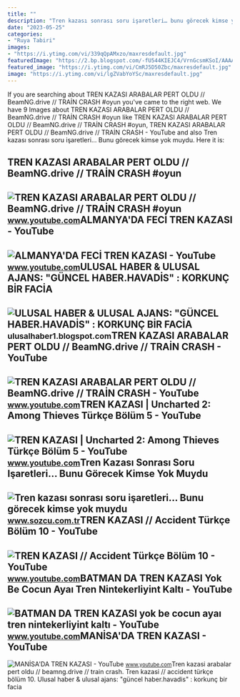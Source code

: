 ```yaml
---
title: ""
description: "Tren kazası sonrası soru işaretleri… bunu görecek kimse yok muydu"
date: "2023-05-25"
categories:
- "Ruya Tabiri"
images:
- "https://i.ytimg.com/vi/339qQpAMxzo/maxresdefault.jpg"
featuredImage: "https://2.bp.blogspot.com/-fU544KIEJC4/VrnGcsmKSoI/AAAAAAAAHwo/86wMApy8iT0/s1600/ULUSAL%2BHABER_almanya-da-tren-kazasi.Jpeg"
featured_image: "https://i.ytimg.com/vi/CmRJ5D50Zbc/maxresdefault.jpg"
image: "https://i.ytimg.com/vi/lgZVabYoYSc/maxresdefault.jpg"
---
```


If you are searching about TREN KAZASI ARABALAR PERT OLDU // BeamNG.drive // TRAİN CRASH #oyun you've came to the right web. We have 9 Images about TREN KAZASI ARABALAR PERT OLDU // BeamNG.drive // TRAİN CRASH #oyun like TREN KAZASI ARABALAR PERT OLDU // BeamNG.drive // TRAİN CRASH #oyun, TREN KAZASI ARABALAR PERT OLDU // BeamNG.drive // TRAİN CRASH - YouTube and also Tren kazası sonrası soru işaretleri… Bunu görecek kimse yok muydu. Here it is:

TREN KAZASI ARABALAR PERT OLDU // BeamNG.drive // TRAİN CRASH #oyun
-------------------------------------------------------------------

 ![TREN KAZASI ARABALAR PERT OLDU // BeamNG.drive // TRAİN CRASH #oyun](https://i.ytimg.com/vi/GxArHZquEVI/maxresdefault.jpg) <small>www.youtube.com</small>ALMANYA'DA FECİ TREN KAZASI - YouTube
-------------------------------------

 ![ALMANYA'DA FECİ TREN KAZASI - YouTube](https://i.ytimg.com/vi/XJa5Fo22lqM/maxresdefault.jpg) <small>www.youtube.com</small>ULUSAL HABER &amp; ULUSAL AJANS: "GÜNCEL HABER.HAVADİS" : KORKUNÇ BİR FACİA
---------------------------------------------------------------------------

 ![ULUSAL HABER & ULUSAL AJANS: "GÜNCEL HABER.HAVADİS" : KORKUNÇ BİR FACİA](https://2.bp.blogspot.com/-fU544KIEJC4/VrnGcsmKSoI/AAAAAAAAHwo/86wMApy8iT0/s1600/ULUSAL%2BHABER_almanya-da-tren-kazasi.Jpeg) <small>ulusalhaber1.blogspot.com</small>TREN KAZASI ARABALAR PERT OLDU // BeamNG.drive // TRAİN CRASH - YouTube
-----------------------------------------------------------------------

 ![TREN KAZASI ARABALAR PERT OLDU // BeamNG.drive // TRAİN CRASH - YouTube](https://i.ytimg.com/vi/339qQpAMxzo/maxresdefault.jpg) <small>www.youtube.com</small>TREN KAZASI | Uncharted 2: Among Thieves Türkçe Bölüm 5 - YouTube
-----------------------------------------------------------------

 ![TREN KAZASI | Uncharted 2: Among Thieves Türkçe Bölüm 5 - YouTube](https://i.ytimg.com/vi/lgZVabYoYSc/maxresdefault.jpg) <small>www.youtube.com</small>Tren Kazası Sonrası Soru Işaretleri… Bunu Görecek Kimse Yok Muydu
-----------------------------------------------------------------

 ![Tren kazası sonrası soru işaretleri… Bunu görecek kimse yok muydu](https://i.sozcu.com.tr/wp-content/uploads/2018/07/tren-kazasi-iha.jpg) <small>www.sozcu.com.tr</small>TREN KAZASI // Accident Türkçe Bölüm 10 - YouTube
-------------------------------------------------

 ![TREN KAZASI // Accident Türkçe Bölüm 10 - YouTube](https://i.ytimg.com/vi/CmRJ5D50Zbc/maxresdefault.jpg) <small>www.youtube.com</small>BATMAN DA TREN KAZASI Yok Be Cocun Ayaı Tren Nintekerliyint Kaltı - YouTube
---------------------------------------------------------------------------

 ![BATMAN DA TREN KAZASI yok be cocun ayaı tren nintekerliyint kaltı - YouTube](https://i.ytimg.com/vi/D-yZTPDEReI/maxresdefault.jpg) <small>www.youtube.com</small>MANİSA'DA TREN KAZASI - YouTube
-------------------------------

 ![MANİSA'DA TREN KAZASI - YouTube](https://i.ytimg.com/vi/f2ar2wZQd5Q/maxresdefault.jpg) <small>www.youtube.com</small>Tren kazasi arabalar pert oldu // beamng.drive // trai̇n crash. Tren kazasi // accident türkçe bölüm 10. Ulusal haber &amp; ulusal ajans: "güncel haber.havadi̇s" : korkunç bi̇r faci̇a
